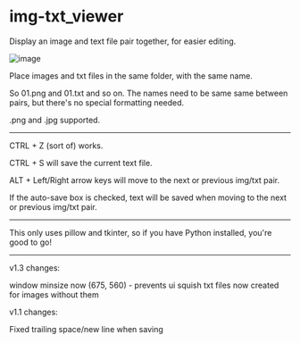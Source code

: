 # img-txt_viewer
Display an image and text file pair together, for easier editing.

![image](https://user-images.githubusercontent.com/70049990/220445796-ea8c9b05-3a89-46cb-81f9-e291589d6c07.png)

Place images and txt files in the same folder, with the same name.

So 01.png and 01.txt and so on. The names need to be same same between pairs, but there's no special formatting needed.

.png and .jpg supported.

__________
CTRL + Z (sort of) works.

CTRL + S will save the current text file.

ALT + Left/Right arrow keys will move to the next or previous img/txt pair.

If the auto-save box is checked, text will be saved when moving to the next or previous img/txt pair.

__________

This only uses pillow and tkinter, so if you have Python installed, you're good to go!

__________

v1.3 changes:

window minsize now (675, 560) - prevents ui squish
txt files now created for images without them

v1.1 changes:

Fixed trailing space/new line when saving
